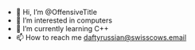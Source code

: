 - 👋 Hi, I’m @OffensiveTitle
- 👀 I’m interested in computers
- 🌱 I’m currently learning C++
- 📫 How to reach me daftyrussian@swisscows.email

<!---
OffensiveTitle/OffensiveTitle is a ✨ special ✨ repository because its `README.md` (this file) appears on your GitHub profile.
You can click the Preview link to take a look at your changes.
--->

